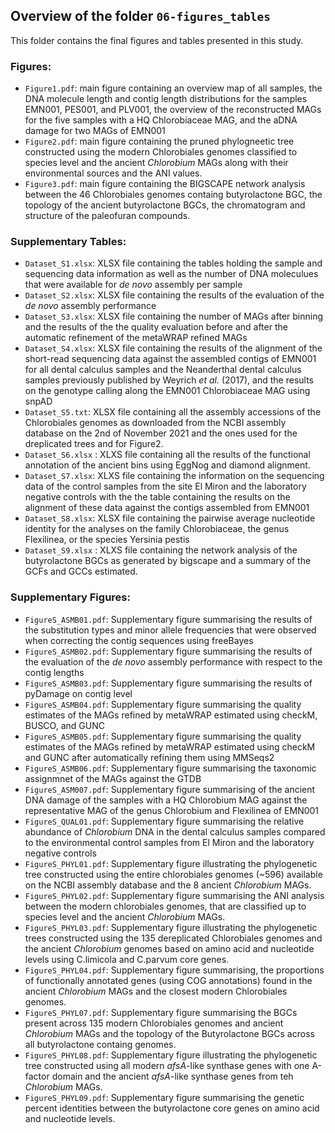 ## Overview of the folder `06-figures_tables`

This folder contains the final figures and tables presented in this study.

### Figures:

- `Figure1.pdf`: main figure containing an overview map of all samples, the DNA molecule length and
  contig length distributions for the samples EMN001, PES001, and PLV001, the overview of the
  reconstructed MAGs for the five samples with a HQ Chlorobiaceae MAG, and the aDNA damage for two
  MAGs of EMN001
- `Figure2.pdf`: main figure containing the pruned phylogneetic tree constructed using the modern Chlorobiales genomes classified to species level and the ancient *Chlorobium* MAGs along with their environmental sources and the ANI values.
- `Figure3.pdf`: main figure containing the BIGSCAPE network analysis between the 46 Chlorobiales genomes containg butyrolactone BGC, the topology of the ancient butyrolactone BGCs, the chromatogram and structure of the paleofuran compounds.

### Supplementary Tables:

- `Dataset_S1.xlsx`: XLSX file containing the tables holding the sample and sequencing data
  information as well as the number of DNA moleculues that were available for *de novo* assembly per
  sample
- `Dataset_S2.xlsx`: XLSX file containing the results of the evaluation of the *de novo* assembly
  performance
- `Dataset_S3.xlsx`: XLSX file containing the number of MAGs after binning and the results of the
  the quality evaluation before and after the automatic refinement of the metaWRAP refined MAGs
- `Dataset_S4.xlsx`: XLSX file containing the results of the alignment of the short-read sequencing
  data against the assembled contigs of EMN001 for all dental calculus samples and the Neanderthal
  dental calculus samples previously published by Weyrich *et al.* (2017), and the results on the
  genotype calling along the EMN001 Chlorobiaceae MAG using snpAD
- `Dataset_S5.txt`: XLSX file containing all the assembly accessions of the Chlorobiales genomes
  as downloaded from the NCBI assembly database on the 2nd of November 2021 and the ones used
  for the dreplicated trees and for Figure2.
- `Dataset_S6.xlsx` : XLXS file containing all the results of the functional annotation of the ancient
  bins using EggNog and diamond alignment.
- `Dataset_S7.xlsx`: XLXS file containing the information on the sequencing data of the control
  samples from the site El Miron and the laboratory negative controls with the the table containing
  the results on the alignment of these data against the contigs assembled from EMN001 
- `Dataset_S8.xlsx`: XLSX file containing the pairwise average nucleotide identity for the analyses
  on the family Chlorobiaceae, the genus Flexilinea, or the species Yersinia pestis
- `Dataset_S9.xlsx` : XLXS file containing the network analysis of the butyrolactone BGCs as generated
  by bigscape and a summary of the GCFs and GCCs estimated.

### Supplementary Figures:

- `FigureS_ASMB01.pdf`: Supplementary figure summarising the results of the substitution types and
  minor allele frequencies that were observed when correcting the contig sequences using freeBayes
- `FigureS_ASMB02.pdf`: Supplementary figure summarising the results of the evaluation of the *de
  novo* assembly performance with respect to the contig lengths
- `FigureS_ASMB03.pdf`: Supplementary figure summarising the results of pyDamage on contig level
- `FigureS_ASMB04.pdf`: Supplementary figure summarising the quality estimates of the MAGs refined
  by metaWRAP estimated using checkM, BUSCO, and GUNC
- `FigureS_ASMB05.pdf`: Supplementary figure summarising the quality estimates of the MAGs refined
  by metaWRAP estimated using checkM and GUNC after automatically refining them using MMSeqs2
- `FigureS_ASMB06.pdf`: Supplementary figure summarising the taxonomic assignmnet of the MAGs
  against the GTDB
- `FigureS_ASM007.pdf`: Supplementary figure summarising of the ancient DNA damage of the samples
  with a HQ Chlorobium MAG against the representative MAG of the genus Chlorobium and Flexilinea of
  EMN001
- `FigureS_QUAL01.pdf`: Supplementary figure summarising the relative abundance of *Chlorobium* DNA
  in the dental calculus samples compared to the environmental control samples from El Miron and the
  laboratory negative controls
- `FigureS_PHYL01.pdf`: Supplementary figure illustrating the phylogenetic tree constructed using the
entire chlorobiales genomes (~596) available on the NCBI assembly database and the 8 ancient *Chlorobium* MAGs.
- `FigureS_PHYL02.pdf`: Supplementary figure summarising the ANI analysis between the modern
  chlorobiales genomes, that are classified up to species level and the ancient *Chlorobium* MAGs.
- `FigureS_PHYL03.pdf`: Supplementary figure illustrating the phylogenetic trees constructed using
  the 135 dereplicated Chlorobiales genomes and the ancient *Chlorobium* genomes based on amino acid
  and nucleotide levels using C.limicola and C.parvum core genes.
- `FigureS_PHYL04.pdf`: Supplementary figure summarising, the proportions of functionally annotated
  genes (using COG annotations) found in the ancient *Chlorobium* MAGs and the closest modern
  Chlorobiales genomes.
- `FigureS_PHYL07.pdf`: Supplementary figure summarising the BGCs present across 135 modern
  Chlorobiales genomes and ancient *Chlorobium* MAGs and the topology of the Butyrolactone BGCs
  across all butyrolactone containg genomes.
- `FigureS_PHYL08.pdf`: Supplementary figure illustrating the phylogenetic tree constructed using
  all modern *afsA*-like synthase genes with one A-factor domain and the ancient *afsA*-like
  synthase genes from teh *Chlorobium* MAGs.
- `FigureS_PHYL09.pdf`: Supplementary figure summarising the genetic percent identities between the
  butyrolactone core genes on amino acid and nucleotide levels.
